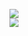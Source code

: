 [![](https://img.shields.io/badge/Made%20With-Github%20Spray-lightgrey.svg?style=for-the-badge&logo=github)](https://github.com/Annihil/github-spray#28360)  
[![](https://i.imgur.com/2DrTn0Z.gif)](https://github.com/Annihil/github-spray)